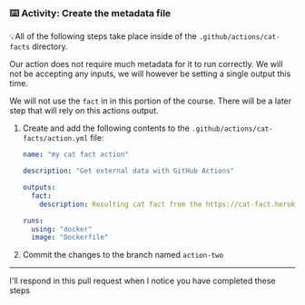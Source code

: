 ### :keyboard: Activity: Create the metadata file

💡All of the following steps take place inside of the `.github/actions/cat-facts` directory.

Our action does not require much metadata for it to run correctly. We will not be accepting any inputs, we will however be setting a single output this time.

We will not use the `fact` in in this portion of the course. There will be a later step that will rely on this actions output.

1. Create and add the following contents to the `.github/actions/cat-facts/action.yml` file:

   ```yaml
   name: "my cat fact action"

   description: "Get external data with GitHub Actions"

   outputs:
     fact:
       description: Resulting cat fact from the https://cat-fact.herokuapp.com/facts api

   runs:
     using: "docker"
     image: "Dockerfile"
   ```

1. Commit the changes to the branch named `action-two`

---

I'll respond in this pull request when I notice you have completed these steps
